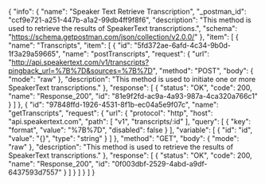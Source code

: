 {
  "info": {
    "name": "Speaker Text Retrieve Transcription",
    "_postman_id": "ccf9e721-a251-447b-a1a2-99db4ff9f8f6",
    "description": "This method is used to retrieve the results of SpeakerText transcriptions.",
    "schema": "https://schema.getpostman.com/json/collection/v2.0.0/"
  },
  "item": [
    {
      "name": "Transcripts",
      "item": [
        {
          "id": "5fd372ae-6afd-4c34-9b0d-1f3a29a59665",
          "name": "postTranscripts",
          "request": {
            "url": "http://api.speakertext.com/v1/transcripts?pingback_url=%7B%7D&sources=%7B%7D",
            "method": "POST",
            "body": {
              "mode": "raw"
            },
            "description": "This method is used to initiate one or more SpeakerText transcriptions."
          },
          "response": [
            {
              "status": "OK",
              "code": 200,
              "name": "Response_200",
              "id": "81e9f2fd-ac9a-4a93-987a-4ca320a766c1"
            }
          ]
        },
        {
          "id": "97848ffd-1926-4531-8f1b-ec04a5e9f07c",
          "name": "getTranscripts",
          "request": {
            "url": {
              "protocol": "http",
              "host": "api.speakertext.com",
              "path": [
                "v1",
                "transcripts/:id"
              ],
              "query": [
                {
                  "key": "format",
                  "value": "%7B%7D",
                  "disabled": false
                }
              ],
              "variable": [
                {
                  "id": "id",
                  "value": "{}",
                  "type": "string"
                }
              ]
            },
            "method": "GET",
            "body": {
              "mode": "raw"
            },
            "description": "This method is used to retrieve the results of SpeakerText transcriptions."
          },
          "response": [
            {
              "status": "OK",
              "code": 200,
              "name": "Response_200",
              "id": "0f003dbf-2529-4abd-a9df-6437593d7557"
            }
          ]
        }
      ]
    }
  ]
}